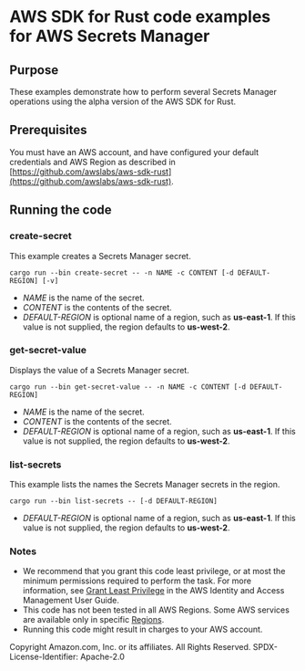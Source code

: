 # AWS SDK for Rust code examples for AWS Secrets Manager

## Purpose

These examples demonstrate how to perform several Secrets Manager operations using the alpha version of the AWS SDK for Rust.

## Prerequisites

You must have an AWS account, and have configured your default credentials and AWS Region as described in [https://github.com/awslabs/aws-sdk-rust](https://github.com/awslabs/aws-sdk-rust).

## Running the code

### create-secret

This example creates a Secrets Manager secret.

`cargo run --bin create-secret -- -n NAME -c CONTENT [-d DEFAULT-REGION] [-v]`

- _NAME_ is the name of the secret.
- _CONTENT_ is the contents of the secret.
- _DEFAULT-REGION_ is optional name of a region, such as __us-east-1__.
  If this value is not supplied, the region defaults to __us-west-2__.

### get-secret-value

Displays the value of a Secrets Manager secret.

`cargo run --bin get-secret-value -- -n NAME -c CONTENT [-d DEFAULT-REGION]`

- _NAME_ is the name of the secret.
- _CONTENT_ is the contents of the secret.
- _DEFAULT-REGION_ is optional name of a region, such as __us-east-1__.
  If this value is not supplied, the region defaults to __us-west-2__.

### list-secrets

This example lists the names the Secrets Manager secrets in the region.

`cargo run --bin list-secrets -- [-d DEFAULT-REGION]`

- _DEFAULT-REGION_ is optional name of a region, such as __us-east-1__.
  If this value is not supplied, the region defaults to __us-west-2__.

### Notes

- We recommend that you grant this code least privilege,
  or at most the minimum permissions required to perform the task.
  For more information, see
  [Grant Least Privilege](https://docs.aws.amazon.com/IAM/latest/UserGuide/best-practices.html#grant-least-privilege)
  in the AWS Identity and Access Management User Guide.
- This code has not been tested in all AWS Regions.
  Some AWS services are available only in specific
  [Regions](https://aws.amazon.com/about-aws/global-infrastructure/regional-product-services).
- Running this code might result in charges to your AWS account.

Copyright Amazon.com, Inc. or its affiliates. All Rights Reserved. SPDX-License-Identifier: Apache-2.0
